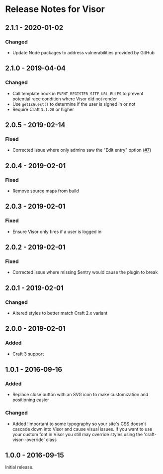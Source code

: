 # Release Notes for Visor

## 2.1.1 - 2020-01-02

### Changed
- Update Node packages to address vulnerabilities provided by GitHub

## 2.1.0 - 2019-04-04

### Changed
- Call template hook in `EVENT_REGISTER_SITE_URL_RULES` to prevent potential race condition where Visor did not render
- Use `getIsGuest()` to determine if the user is signed in or not
- Require Craft `3.1.20` or higher

## 2.0.5 - 2019-02-14

### Fixed
- Corrected issue where only admins saw the "Edit entry" option ([#7](https://github.com/trendyminds/visor/issues/7))

## 2.0.4 - 2019-02-01

### Fixed
- Remove source maps from build

## 2.0.3 - 2019-02-01

### Fixed
- Ensure Visor only fires if a user is logged in

## 2.0.2 - 2019-02-01

### Fixed
- Corrected issue where missing $entry would cause the plugin to break

## 2.0.1 - 2019-02-01

### Changed
- Altered styles to better match Craft 2.x variant

## 2.0.0 - 2019-02-01

### Added
- Craft 3 support

## 1.0.1 - 2016-09-16

### Added
- Replace close button with an SVG icon to make customization and positioning easier

### Changed
- Added !important to some typography so your site's CSS doesn't cascade down into Visor and cause visual issues. If you want to use your custom font in Visor you still may override styles using the 'craft-visor--override' class

## 1.0.0 - 2016-09-15

Initial release.

